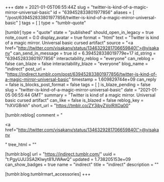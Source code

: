 +++
date = 2021-01-05T06:55:44Z
slug = "twitter-is-kind-of-a-magic-mirror-universal-basic"
id = "639452833801977856"
aliases = [ "/post/639452833801977856/twitter-is-kind-of-a-magic-mirror-universal-basic" ]
tags = [ ]
type = "tumblr-quote"

[tumblr]
type = "quote"
state = "published"
should_open_in_legacy = true
note_count = 0.0
display_avatar = true
format = "html"
text = "Twitter is kind of a magic mirror. Universal basic cursed artifact"
source = "<a href=\"http://twitter.com/visakanv/status/1346329281706659840\">@visakanv</a>"
can_send_in_message = true
id = 6.394528338019779e+17
id_string = "639452833801977856"
interactability_reblog = "everyone"
can_reblog = false
can_blaze = false
interactability_blaze = "everyone"
blog_name = "indirect"
post_url = "https://indirect.tumblr.com/post/639452833801977856/twitter-is-kind-of-a-magic-mirror-universal-basic"
timestamp = 1.609829744e+09
can_reply = false
is_blocks_post_format = false
tags = [ ]
is_blaze_pending = false
slug = "twitter-is-kind-of-a-magic-mirror-universal-basic"
date = "2021-01-05 06:55:44 GMT"
summary = "Twitter is kind of a magic mirror. Universal basic cursed artifact"
can_like = false
is_blazed = false
reblog_key = "hXVGBrkh"
short_url = "https://tmblr.co/ZY3jbyZVolRXOa00"

[tumblr.reblog]
comment = "<p><a href=\"http://twitter.com/visakanv/status/1346329281706659840\">@visakanv</a></p>"
tree_html = ""

[tumblr.blog]
url = "https://indirect.tumblr.com/"
uuid = "t:PgyUJU3SA2Klwyt81UWAwQ"
updated = 1.738205153e+09
can_show_badges = true
name = "indirect"
title = "indirect"
description = ""

[tumblr.blog.tumblrmart_accessories]
+++
